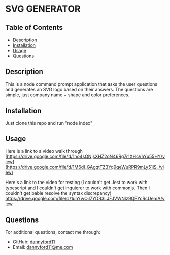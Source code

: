 # SVG GENERATOR

## Table of Contents
- [Description](#description)
- [Installation](#installation)
- [Usage](#usage)
- [Questions](#questions)

## Description
This is a node command prompt application that asks the user questions and generates an SVG logo based on their answers. The questions are simple, just company name + shape and color preferences.  

## Installation
Just clone this repo and run "node index"

## Usage
Here is a link to a video walk through [https://drive.google.com/file/d/1ho4sQNjsXHZ2oN46Rg7r1XHcVhYu55HY/view](https://drive.google.com/file/d/1M6dl_GAgqtTZ3Yq9qeWuRPR9mLy51jS_/view)

Here's a link to the video for testing (I couldn't get Jest to work with typescript and I couldn't get inquierer to work with commonjs. Then I couldn't get bable resolve the syntax discrepancy) 
https://drive.google.com/file/d/1uhYwOil7YDR3LJFJVWNlz9QFYcRcUemA/view



## Questions
For additional questions, contact me through:
- GitHub: [dannyford11](https://github.com/dannyford11)
- Email: dannyford11@me.com
